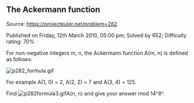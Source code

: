 The Ackermann function
----------------------

Source: https://projecteuler.net/problem=282

Published on Friday, 12th March 2010, 05:00 pm; Solved by 652;
Difficulty rating: 70%

For non-negative integers m, n, the Ackermann function A(m, n) is
defined as follows:

![p282\_formula.gif](project/images/p282_formula.gif)

For example A(1, 0) = 2, A(2, 2) = 7 and A(3, 4) = 125.

Find ![p282formula3.gif](project/images/p282formula3.gif)A(n, n) and
give your answer mod 14^8^.
